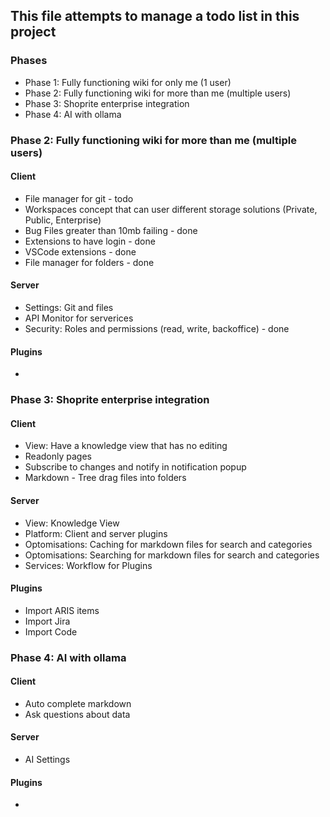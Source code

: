 ## This file attempts to manage a todo list in this project

### Phases
- Phase 1: Fully functioning wiki for only me (1 user)
- Phase 2: Fully functioning wiki for more than me (multiple users)
- Phase 3: Shoprite enterprise integration
- Phase 4: AI with ollama

### Phase 2: Fully functioning wiki for more than me (multiple users)
#### Client

- File manager for git - todo
- Workspaces concept that can user different storage solutions (Private, Public, Enterprise)
- Bug Files greater than 10mb failing - done
- Extensions to have login - done
- VSCode extensions - done
- File manager for folders - done

#### Server
- Settings: Git and files
- API Monitor for serverices
- Security: Roles and permissions (read, write, backoffice) - done

#### Plugins
- 

### Phase 3: Shoprite enterprise integration
#### Client
- View: Have a knowledge view that has no editing
- Readonly pages
- Subscribe to changes and notify in notification popup
- Markdown - Tree drag files into folders

#### Server

- View: Knowledge View
- Platform: Client and server plugins
- Optomisations: Caching for markdown files for search and categories
- Optomisations: Searching for markdown files for search and categories
- Services: Workflow for Plugins

#### Plugins
- Import ARIS items
- Import Jira
- Import Code 

### Phase 4: AI with ollama
#### Client
- Auto complete markdown
- Ask questions about data

#### Server
- AI Settings

#### Plugins
- 
